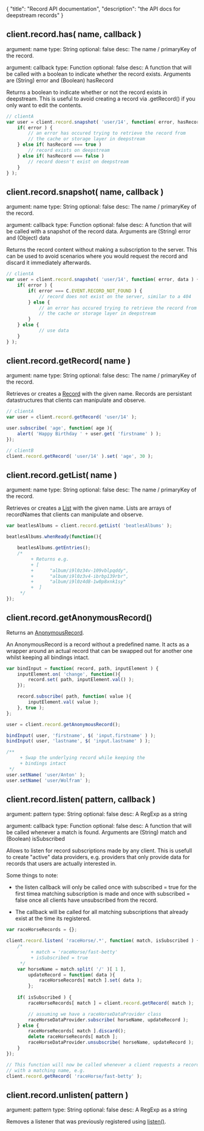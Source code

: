 {
	"title": "Record API documentation",
	"description": "the API docs for deepstream records"
}

client.record.has( name, callback )
--------------------------------
argument: name
type: String
optional: false
desc: The name / primaryKey of the record.

argument: callback
type: Function
optional: false
desc: A function that will be called with a boolean to indicate whether the record exists. Arguments are (String) error and (Boolean) hasRecord

Returns a boolean to indicate whether or not the record exists in deepstream. This is useful to avoid creating a record via .getRecord() if you only want
to edit the contents.

```javascript
// clientA
var user = client.record.snapshot( 'user/14', function( error, hasRecord ) {
	if( error ) {
		// an error has occured trying to retrieve the record from 
		// the cache or storage layer in deepstream
	} else if( hasRecord === true )
		// record exists on deepstream
	} else if( hasRecord === false )
		// record doesn't exist on deepstream
	}
} );
```

client.record.snapshot( name, callback )
--------------------------------
argument: name
type: String
optional: false
desc: The name / primaryKey of the record.

argument: callback
type: Function
optional: false
desc: A function that will be called with a snapshot of the record data. Arguments are (String) error and (Object) data

Returns the record content without making a subscription to the server. This can be used to avoid scenarios where you would request the record and discard 
it immediately afterwards.

```javascript
// clientA
var user = client.record.snapshot( 'user/14', function( error, data ) {
	if( error ) {
		if( error === C.EVENT.RECORD_NOT_FOUND ) {
			// record does not exist on the server, similar to a 404
		} else {
			// an error has occured trying to retrieve the record from 
			// the cache or storage layer in deepstream
		}
	} else {
			// use data
	}
} );
```

client.record.getRecord( name )
--------------------------------
argument: name
type: String
optional: false
desc: The name / primaryKey of the record.

Retrieves or creates a [Record](record.html) with the given name. Records are persistant datastructures
that clients can manipulate and observe.

```javascript
// clientA
var user = client.record.getRecord( 'user/14' );

user.subscribe( 'age', function( age ){
	alert( 'Happy Birthday ' + user.get( 'firstname' ) );
});

// clientB
client.record.getRecord( 'user/14' ).set( 'age', 30 );
```

client.record.getList( name )
--------------------------------
argument: name
type: String
optional: false
desc: The name / primaryKey of the record.

Retrieves or creates a [List](list.html) with the given name. Lists are arrays of recordNames that clients
can manipulate and observe.

```javascript
var beatlesAlbums = client.record.getList( 'beatlesAlbums' );

beatlesAlbums.whenReady(function(){

	beatlesAlbums.getEntries();
	/*
		 + Returns e.g.
		 + [
		 +		"album/i9l0z34v-109vblpqddy", 
		 +		"album/i9l0z3v4-ibrbp139rbr", 
		 +		"album/i9l0z4d8-1w0p8xnk1sy" 
		 +	]
	 */
});
```

client.record.getAnonymousRecord()
--------------------------------
Returns an [AnonymousRecord](anonymous_record.html). 

An AnonymousRecord is a record without a predefined name. It
acts as a wrapper around an actual record that can
be swapped out for another one whilst keeping all bindings intact.

```javascript
var bindInput = function( record, path, inputElement ) {
	inputElement.on( 'change', function(){
		record.set( path, inputElement.val() );
	});

	record.subscribe( path, function( value ){
		inputElement.val( value );
	}, true );
};

user = client.record.getAnonymousRecord();

bindInput( user, 'firstname', $( 'input.firstname' ) );
bindInput( user, 'lastname', $( 'input.lastname' ) );

/**
	 + Swap the underlying record while keeping the
	 + bindings intact
 */
user.setName( 'user/Anton' );
user.setName( 'user/Wolfram' );
```


client.record.listen( pattern, callback )
--------------------------------
argument: pattern
type: String
optional: false
desc: A RegExp as a string

argument: callback
type: Function
optional: false
desc: A function that will be called whenever a match is found. Arguments are (String) match and (Boolean) isSubscribed

Allows to listen for record subscriptions made by any client. This
is usefull to create "active" data providers, e.g. providers that only provide
data for records that users are actually interested in.

Some things to note:

* the listen callback will only be called once with subscribed = true for the first timea matching subscription is made and once with subscribed = false once all clients have unsubscribed from the record.

* The callback will be called for all matching subscriptions that already exist at the time its registered.

```javascript
var raceHorseRecords = {};

client.record.listen( 'raceHorse/.*', function( match, isSubscribed ) {
	/*
		 + match = 'raceHorse/fast-betty'
		 + isSubscribed = true
	 */
	var horseName = match.split( '/' )[ 1 ],
		updateRecord = function( data ){
			raceHorseRecords[ match ].set( data );
		};
	
	if( isSubscribed ) {
		raceHorseRecords[ match ] = client.record.getRecord( match );

		// assuming we have a raceHorseDataProvider class
		raceHorseDataProvider.subscribe( horseName, updateRecord );
	} else {
		raceHorseRecords[ match ].discard();
		delete raceHorseRecords[ match ];
		raceHorseDataProvider.unsubscribe( horseName, updateRecord );
	}
});

// This function will now be called whenever a client requests a record
// with a matching name, e.g.
client.record.getRecord( 'raceHorse/fast-betty' );
```

client.record.unlisten( pattern )
--------------------------------
argument: pattern
type: String
optional: false
desc: A RegExp as a string

Removes a listener that was previously registered using <a href="#client.record.listen(pattern,callback)">listen()</a>.

</div>